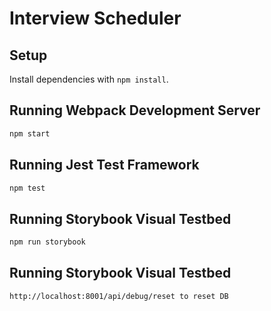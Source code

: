 # Interview Scheduler

## Setup

Install dependencies with `npm install`.

## Running Webpack Development Server

```sh
npm start
```

## Running Jest Test Framework

```sh
npm test
```

## Running Storybook Visual Testbed

```sh
npm run storybook
```

## Running Storybook Visual Testbed
```sh
http://localhost:8001/api/debug/reset to reset DB
```
